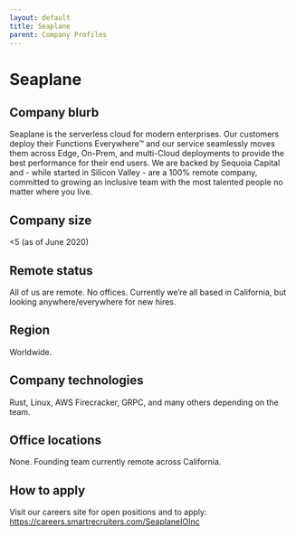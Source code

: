 ```yaml
---
layout: default
title: Seaplane
parent: Company Profiles
---
```


# Seaplane

## Company blurb

Seaplane is the serverless cloud for modern enterprises. Our customers deploy their Functions Everywhere™ and our service seamlessly moves them across Edge, On-Prem, and multi-Cloud deployments to provide the best performance for their end users. We are backed by Sequoia Capital and - while started in Silicon Valley - are a 100% remote company, committed to growing an inclusive team with the most talented people no matter where you live.

## Company size

<5 (as of June 2020)

## Remote status

All of us are remote. No offices. Currently we’re all based in California, but looking anywhere/everywhere for new hires.

## Region

Worldwide.

## Company technologies

Rust, Linux, AWS Firecracker, GRPC, and many others depending on the team.

## Office locations

None. Founding team currently remote across California.

## How to apply

Visit our careers site for open positions and to apply: https://careers.smartrecruiters.com/SeaplaneIOInc
